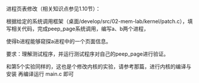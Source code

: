 进程页表修改（相关知识点参见1.10节）：

根据给定的系统调用框架（桌面/develop/src/02-mem-lab/kernel/patch.c），填写相关代码，完成peep_page系统调用，编写a、b两个进程，

使得b进程能够窥探a进程中的一个页面信息。

要求：理解测试程序，并运行测试程序对自己的peep_page进行验证。

和第5个实验同样的，这也是个修改内核的实验，请参考那篇，进行内核的编译与安装
再编译运行 main.c 即可
